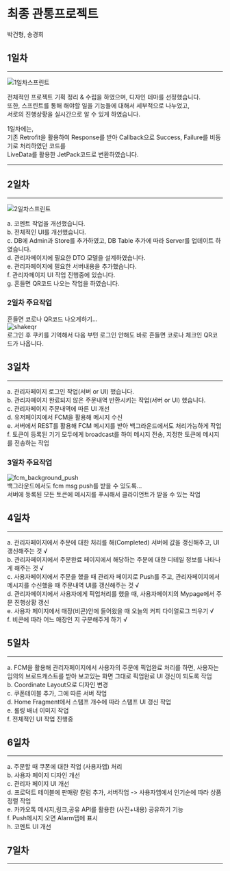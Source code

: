 # 최종 관통프로젝트
박건형, 송경희


## 1일차  
---  
![1일차스프린트](https://user-images.githubusercontent.com/31922462/145063329-a0915f1e-ab64-4285-bd89-daadb5ddf41a.png) 

전체적인 프로젝트 기획 정리 & 수립을 하였으며, 디자인 테마를 선정했습니다.  
또한, 스프린트를 통해 해야할 일을 기능들에 대해서 세부적으로 나누었고,  
서로의 진행상황을 실시간으로 알 수 있게 하였습니다.  
  
1일차에는,  
기존 Retrofit을 활용하여 Response를 받아 Callback으로 Success, Failure를 비동기로 처리하였던 코드를  
LiveData를 활용한 JetPack코드로 변환하였습니다.  
  
---

## 2일차  
---
![2일차스프린트](https://user-images.githubusercontent.com/31922462/145063743-a886ead3-ac2f-406b-890f-d08b918a94af.png) 

a. 코멘트 작업을 개선했습니다.  
b. 전체적인 UI를 개선했습니다.  
c. DB에 Admin과 Store를 추가하였고, DB Table 추가에 따라 Server를 업데이트 하였습니다.  
d. 관리자페이지에 필요한 DTO 모델을 설계하였습니다.  
e. 관리자페이지에 필요한 서버내용을 추가했습니다.  
f. 관리자페이지 UI 작업 진행중에 있습니다.  
g. 흔들면 QR코드 나오는 작업을 하였습니다.  

### 2일차 주요작업  
흔들면 코로나 QR코드 나오게하기...  
![shakeqr](https://user-images.githubusercontent.com/31922462/145063814-8ae1d5b0-c939-40fc-9664-5de4ae209ac9.gif)  
로그인 후 쿠키를 기억해서 다음 부턴 로그인 안해도 바로 흔들면 코로나 체크인 QR코드가 나옵니다.  
  
## 3일차  
---  
a. 관리자페이지 로그인 작업(서버 or UI) 했습니다.  
b. 관리자페이지 완료되지 않은 주문내역 반환시키는 작업(서버 or UI) 했습니다.  
c. 관리자페이지 주문내역에 따른 UI 개선  
d. 유저페이지에서 FCM을 활용해 메시지 수신  
e. 서버에서 REST를 활용해 FCM 메시지를 받아 백그라운드에서도 처리가능하게 작업  
f. 토큰이 등록된 기기 모두에게 broadcast를 하여 메시지 전송, 지정한 토큰에 메시지를 전송하는 작업  

### 3일차 주요작업  
![fcm_background_push](https://user-images.githubusercontent.com/31922462/145063904-e0874b97-a661-41be-8c65-1c8967dcc02d.gif)  
백그라운드에서도 fcm msg push를 받을 수 있도록...  
서버에 등록된 모든 토큰에 메시지를 푸시해서 클라이언트가 받을 수 있는 작업  


## 4일차  
---
a. 관리자페이지에서 주문에 대한 처리를 해(Completed) 서버에 값을 갱신해주고, UI 갱신해주는 것 √  
b. 관리자페이지에서 주문완료 페이지에서 해당하는 주문에 대한 디테일 정보를 나타나게 해주는 것 √  
c. 사용자페이지에서 주문을 했을 때 관리자 페이지로 Push를 주고, 관리자페이지에서 메시지를 수신했을 때 주문내역 UI를 갱신해주는 것 √  
d. 관리자페이지에서 사용자에게 픽업처리를 했을 때, 사용자페이지의 Mypage에서 주문 진행상황 갱신  
e. 사용자 페이지에서 매장(비콘)안에 들어왔을 때 오늘의 커피 다이얼로그 띄우기 √  
f. 비콘에 따라 어느 매장인 지 구분해주게 하기 √  
  
## 5일차  
---
a. FCM을 활용해 관리자페이지에서 사용자의 주문에 픽업완료 처리를 하면, 사용자는 임의의 브로드캐스트를 받아 보고있는 화면 그대로 픽업완료 UI 갱신이 되도록 작업  
b. Coordinate Layout으로 디자인 변경  
c. 쿠폰테이블 추가, 그에 따른 서버 작업  
d. Home Fragment에서 스탬프 개수에 따라 스탬프 UI 갱신 작업  
e. 롤링 배너 이미지 작업  
f. 전체적인 UI 작업 진행중  
  
## 6일차  
---  
a. 주문할 때 쿠폰에 대한 작업 (사용자앱) 처리  
b. 사용자 페이지 디자인 개선  
c. 관리자 페이지 UI 개선  
d. 프로덕트 테이블에 판매량 칼럼 추가, 서버작업 -> 사용자앱에서 인기순에 따라 상품 정렬 작업  
e. 카카오톡 메시지,링크,공유 API를 활용한 (사진+내용) 공유하기 기능  
f. Push메시지 오면 Alarm탭에 표시  
h. 코멘트 UI 개선  
  
## 7일차
---
